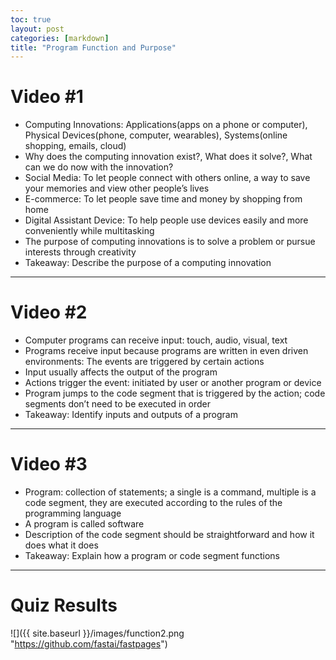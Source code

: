 ```yaml
---
toc: true
layout: post
categories: [markdown]
title: "Program Function and Purpose"
---
```

# Video #1
- Computing Innovations: Applications(apps on a phone or computer), Physical Devices(phone, computer, wearables), Systems(online shopping, emails, cloud)
- Why does the computing innovation exist?, What does it solve?, What can we do now with the innovation?
- Social Media: To let people connect with others online, a way to save your memories and view other people’s lives
- E-commerce: To let people save time and money by shopping from home
- Digital Assistant Device: To help people use devices easily and more conveniently while multitasking
- The purpose of computing innovations is to solve a problem or pursue interests through creativity
- Takeaway: Describe the purpose of a computing innovation

---
# Video #2
- Computer programs can receive input: touch, audio, visual, text
- Programs receive input because programs are written in even driven environments: The events are triggered by certain actions
- Input usually affects the output of the program
- Actions trigger the event: initiated by user or another program or device
- Program jumps to the code segment that is triggered by the action; code segments don’t need to be executed in order
- Takeaway: Identify inputs and outputs of a program

---
# Video #3
- Program: collection of statements; a single is a command, multiple is a code segment, they are executed according to the rules of the programming language
- A program is called software
- Description of the code segment should be straightforward and how it does what it does
- Takeaway: Explain how a program or code segment functions

---
# Quiz Results
![]({{ site.baseurl }}/images/function2.png "https://github.com/fastai/fastpages")